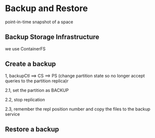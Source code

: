 # Backup and Restore 

point-in-time snapshot of a space

## Backup Storage Infrastructure

we use ContainerFS

## Create a backup 

1, backupCtl ==> CS  ==> PS (change partition state so no longer accept queries to the partition replica)r 

2.1, set the partition as BACKUP

2.2, stop replication

2.3, remember the repl position number and copy the files to the backup service

## Restore a backup



